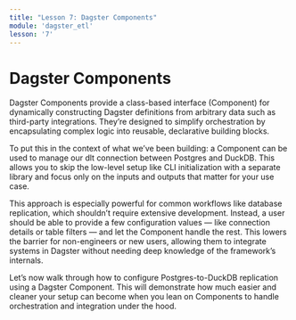 ```yaml
---
title: "Lesson 7: Dagster Components"
module: 'dagster_etl'
lesson: '7'
---
```


# Dagster Components

Dagster Components provide a class-based interface (Component) for dynamically constructing Dagster definitions from arbitrary data such as third-party integrations. They’re designed to simplify orchestration by encapsulating complex logic into reusable, declarative building blocks.

To put this in the context of what we’ve been building: a Component can be used to manage our dlt connection between Postgres and DuckDB. This allows you to skip the low-level setup like CLI initialization with a separate library and focus only on the inputs and outputs that matter for your use case.

This approach is especially powerful for common workflows like database replication, which shouldn’t require extensive development. Instead, a user should be able to provide a few configuration values — like connection details or table filters — and let the Component handle the rest. This lowers the barrier for non-engineers or new users, allowing them to integrate systems in Dagster without needing deep knowledge of the framework’s internals.

Let’s now walk through how to configure Postgres-to-DuckDB replication using a Dagster Component. This will demonstrate how much easier and cleaner your setup can become when you lean on Components to handle orchestration and integration under the hood.
